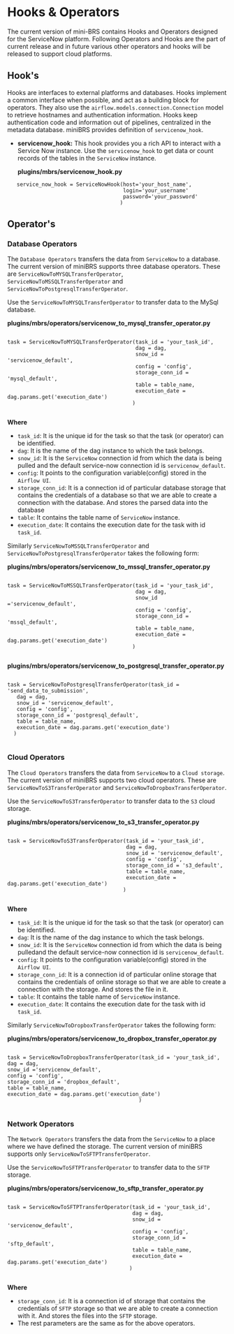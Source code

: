 # Hooks & Operators
The current version of mini-BRS contains Hooks and Operators designed for the ServiceNow platform. Following Operators and Hooks are the part of current release and in future various other operators and hooks will be released to support cloud platforms.

## Hook's
Hooks are interfaces to external platforms and databases. Hooks implement a common interface when possible,
and act as a building block for operators. They also use the `airflow.models.connection.Connection` model 
to retrieve hostnames and authentication information. Hooks keep authentication code and information out 
of pipelines, centralized in the metadata database. miniBRS provides definition of `servicenow_hook`.
   
*  **servicenow_hook:** This hook provides you a rich API to interact with a Service Now instance. Use the `servicenow_hook`      to get data or count records of the tables in the `ServiceNow` instance.
   
   **plugins/mbrs/servicenow_hook.py**
```
   service_now_hook = ServiceNowHook(host='your_host_name',
                                     login='your_username'
                                     password='your_password'
                                    )     
```


## Operator's

### Database Operators
The `Database Operators` transfers the data from `ServiceNow` to a database. The current version of miniBRS supports three database operators. These are `ServiceNowToMYSQLTransferOperator`, `ServiceNowToMSSQLTransferOperator` and `ServiceNowToPostgresqlTransferOperator`. 

Use the  `ServiceNowToMYSQLTransferOperator` to transfer data to the MySql database.

**plugins/mbrs/operators/servicenow_to_mysql_transfer_operator.py** 
```
          
task = ServiceNowToMYSQLTransferOperator(task_id = 'your_task_id',
                                         dag = dag,
                                         snow_id = 'servicenow_default',
                                         config = 'config',
                                         storage_conn_id = 'mysql_default',
                                         table = table_name,
                                         execution_date = dag.params.get('execution_date')
                                        ) 
   
```
**Where** 

   * `task_id`: It is the unique id for the task so that the task (or operator) can be identified.
   * `dag`: It is the name of the dag instance to which the task belongs. 
   * `snow_id`: It is the `ServiceNow` connection id from which the data is being pulled and the default service-now
      connection id is `servicenow_default`.
   * `config`: It points to the configuration variable(config) stored in the `Airflow UI`.
   * `storage_conn_id`: It is a connection id of particular database storage that contains the credentials of a database so that we are able to create a connection with the database. And stores the parsed data into the database  
   * `table`: It contains the table name of `ServiceNow` instance. 
   * `execution_date`: It contains the execution date for the task with id `task_id`.

Similarly `ServiceNowToMSSQLTransferOperator`  and `ServiceNowToPostgresqlTransferOperator` takes the following form:

**plugins/mbrs/operators/servicenow_to_mssql_transfer_operator.py**
```
  
task = ServiceNowToMSSQLTransferOperator(task_id = 'your_task_id',
                                         dag = dag,
                                         snow_id ='servicenow_default',
                                         config = 'config',
                                         storage_conn_id = 'mssql_default',
                                         table = table_name,
                                         execution_date = dag.params.get('execution_date')
                                        )
   
```

**plugins/mbrs/operators/servicenow_to_postgresql_transfer_operator.py**
```
          
task = ServiceNowToPostgresqlTransferOperator(task_id = 'send_data_to_submission',
   dag = dag,
   snow_id = 'servicenow_default',
   config = 'config',
   storage_conn_id = 'postgresql_default',
   table = table_name,
   execution_date = dag.params.get('execution_date')
  )
   
```

### Cloud Operators
The `Cloud Operators` transfers the data from `ServiceNow` to a `Cloud storage`. The current version of miniBRS supports two cloud operators. These are `ServiceNowToS3TransferOperator` and `ServiceNowToDropboxTransferOperator`. 

Use the `ServiceNowToS3TransferOperator` to transfer data to the `S3` cloud storage.

**plugins/mbrs/operators/servicenow_to_s3_transfer_operator.py**
```
          
task = ServiceNowToS3TransferOperator(task_id = 'your_task_id',
                                      dag = dag,
                                      snow_id = 'servicenow_default',
                                      config = 'config',
                                      storage_conn_id = 's3_default',
                                      table = table_name,
                                      execution_date = dag.params.get('execution_date')
                                     ) 
   
```
**Where**

   * `task_id`: It is the unique id for the task so that the task (or operator) can be identified.
   * `dag`: It is the name of the dag instance to which the task belongs. 
   * `snow_id`: It is the `ServiceNow` connection id from which the data is being pulledand the default service-now
      connection id is `servicenow_default`.
   * `config`: It points to the configuration variable(config) stored in the `Airflow UI`.
   * `storage_conn_id`: It is a connection id of particular online storage that contains the credentials of online storage so that we are able to create a connection with the storage. And stores the file in it.  
   * `table`: It contains the table name of `ServiceNow` instance. 
   * `execution_date`: It contains the execution date for the task with id `task_id`.
   
Similarly `ServiceNowToDropboxTransferOperator` takes the following form:

**plugins/mbrs/operators/servicenow_to_dropbox_transfer_operator.py**
```
         
task = ServiceNowToDropboxTransferOperator(task_id = 'your_task_id',
dag = dag,
snow_id ='servicenow_default',
config = 'config',
storage_conn_id = 'dropbox_default',
table = table_name,
execution_date = dag.params.get('execution_date')
                                          )
   
```

### Network Operators
   The `Network Operators` transfers the data from the `ServiceNow` to a place where we have defined the storage.
   The current version of miniBRS supports only `ServiceNowToSFTPTransferOperator`.
   
   Use the  `ServiceNowToSFTPTransferOperator` to transfer data to the `SFTP` storage.
 
**plugins/mbrs/operators/servicenow_to_sftp_transfer_operator.py** 
```
          
task = ServiceNowToSFTPTransferOperator(task_id = 'your_task_id',
                                        dag = dag,
                                        snow_id = 'servicenow_default',
                                        config = 'config',
                                        storage_conn_id = 'sftp_default',
                                        table = table_name,
                                        execution_date = dag.params.get('execution_date')
                                       ) 
   
```

**Where**
   
   * `storage_conn_id`: It is a connection id of storage that contains the credentials of `SFTP` storage so that we are able to create a connection with it. And stores the files into the `SFTP` storage.
   * The rest parameters are the same as for the above operators.  
